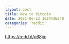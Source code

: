 ```yaml
--- 
layout: post 
title: New to bitcoin 
date: 2021-06-23 1624436340 
categories: reddit 
--- 
```

https://redd.it/o68jjc